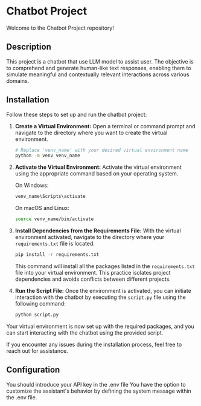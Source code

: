 # Chatbot Project

Welcome to the Chatbot Project repository!

## Description

This project is a chatbot that use LLM model to assist user. The objective is to comprehend and generate human-like text responses, enabling them to simulate meaningful and contextually relevant interactions across various domains. 


## Installation


Follow these steps to set up and run the chatbot project:

1. **Create a Virtual Environment:** Open a terminal or command prompt and navigate to the directory where you want to create the virtual environment.
    ```sh
    # Replace 'venv_name' with your desired virtual environment name
    python -m venv venv_name
    ```

2. **Activate the Virtual Environment:** Activate the virtual environment using the appropriate command based on your operating system.

   On Windows:
    ```sh
    venv_name\Scripts\activate
    ```

   On macOS and Linux:
    ```sh
    source venv_name/bin/activate
    ```

3. **Install Dependencies from the Requirements File:** With the virtual environment activated, navigate to the directory where your `requirements.txt` file is located.
    ```sh
    pip install -r requirements.txt
    ```
   This command will install all the packages listed in the `requirements.txt` file into your virtual environment. This practice isolates project dependencies and avoids conflicts between different projects.

4. **Run the Script File:** Once the environment is activated, you can initiate interaction with the chatbot by executing the `script.py` file using the following command:
    ```sh
    python script.py
    ```

Your virtual environment is now set up with the required packages, and you can start interacting with the chatbot using the provided script.

If you encounter any issues during the installation process, feel free to reach out for assistance.



## Configuration

You should introduce your API key in the .env file
You have the option to customize the assistant's behavior by defining the system message within the .env file.

